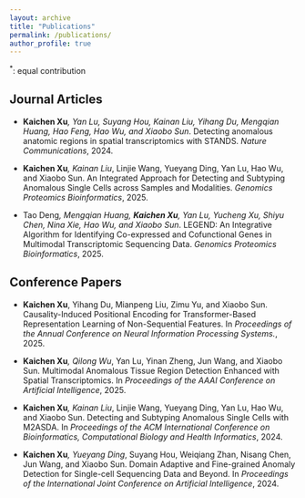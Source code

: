 ```yaml
---
layout: archive
title: "Publications"
permalink: /publications/
author_profile: true
---
```


<!-- {% if site.author.googlescholar %}
  <div class="wordwrap">You can also find my articles on <a href="{{site.author.googlescholar}}">my Google Scholar profile</a>.</div>
{% endif %}

{% include base_path %}

{% for post in site.publications reversed %}
  {% include archive-single.html %}
{% endfor %} -->
<sup>*</sup>: equal contribution


## Journal Articles

* <b>Kaichen Xu<sup>*</sup></b>, Yan Lu, Suyang Hou, Kainan Liu, Yihang Du, Mengqian Huang, Hao Feng, Hao Wu, and Xiaobo Sun<sup>*</sup>. Detecting anomalous anatomic regions in spatial transcriptomics with STANDS. <i>Nature Communications</i>, 2024.

* <b>Kaichen Xu<sup>*</sup></b>, Kainan Liu<sup>*</sup>, Linjie Wang, Yueyang Ding, Yan Lu, Hao Wu, and Xiaobo Sun. An Integrated Approach for Detecting and Subtyping Anomalous Single Cells across Samples and Modalities. <i>Genomics Proteomics Bioinformatics</i>, 2025.

* Tao Deng<sup>*</sup>, Mengqian Huang, <b>Kaichen Xu</b>, Yan Lu, Yucheng Xu, Shiyu Chen, Nina Xie, Hao Wu, and Xiaobo Sun<sup>*</sup>. LEGEND: An Integrative Algorithm for Identifying Co-expressed and Cofunctional Genes in Multimodal Transcriptomic Sequencing Data. <i>Genomics Proteomics Bioinformatics</i>, 2025.




## Conference Papers

* <b>Kaichen Xu</b>, Yihang Du, Mianpeng Liu, Zimu Yu, and Xiaobo Sun. Causality-Induced Positional Encoding for Transformer-Based Representation Learning of Non-Sequential Features. In <i>Proceedings of the Annual Conference on Neural Information Processing Systems.</i>, 2025.

* <b>Kaichen Xu<sup>*</sup></b>, Qilong Wu<sup>*</sup>, Yan Lu, Yinan Zheng, Jun Wang, and Xiaobo Sun. Multimodal Anomalous Tissue Region Detection Enhanced with Spatial Transcriptomics. In <i>Proceedings of the AAAI Conference on Artificial Intelligence</i>, 2025.

* <b>Kaichen Xu<sup>*</sup></b>, Kainan Liu<sup>*</sup>, Linjie Wang, Yueyang Ding, Yan Lu, Hao Wu, and Xiaobo Sun. Detecting and Subtyping Anomalous Single Cells with M2ASDA. In <i>Proceedings of the ACM International Conference on Bioinformatics, Computational Biology and Health Informatics</i>, 2024.

* <b>Kaichen Xu<sup>*</sup></b>, Yueyang Ding<sup>*</sup>, Suyang Hou, Weiqiang Zhan, Nisang Chen, Jun Wang, and Xiaobo Sun. Domain Adaptive and Fine-grained Anomaly Detection for Single-cell Sequencing Data and Beyond. In <i>Proceedings of the International Joint Conference on Artificial Intelligence</i>, 2024.